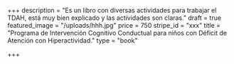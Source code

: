 +++
description = "Es un libro con diversas actividades para trabajar el TDAH, está muy bien explicado y las actividades son claras."
draft = true
featured_image = "/uploads/hhh.jpg"
price = 750
stripe_id = "xxx"
title = "Programa de Intervención Cognitivo Conductual para niños con Déficit de Atención con Hiperactividad."
type = "book"

+++
